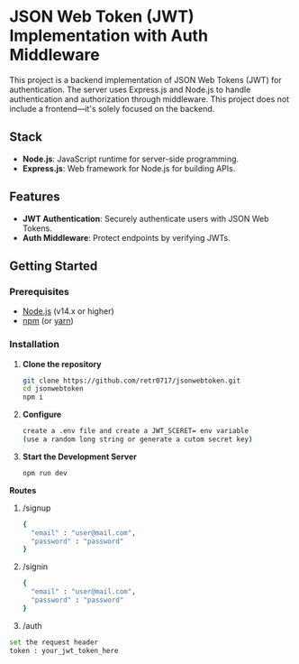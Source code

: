 # JSON Web Token (JWT) Implementation with Auth Middleware

This project is a backend implementation of JSON Web Tokens (JWT) for authentication. The server uses Express.js and Node.js to handle authentication and authorization through middleware. This project does not include a frontend—it's solely focused on the backend.

## Stack

- **Node.js**: JavaScript runtime for server-side programming.
- **Express.js**: Web framework for Node.js for building APIs.

## Features

- **JWT Authentication**: Securely authenticate users with JSON Web Tokens.
- **Auth Middleware**: Protect endpoints by verifying JWTs.

## Getting Started

### Prerequisites

- [Node.js](https://nodejs.org/) (v14.x or higher)
- [npm](https://www.npmjs.com/) (or [yarn](https://yarnpkg.com/))

### Installation

1. **Clone the repository**

   ```bash
   git clone https://github.com/retr0717/jsonwebtoken.git
   cd jsonwebtoken
   npm i

2. **Configure**
    ```bash
    create a .env file and create a JWT_SCERET= env variable
    (use a random long string or generate a cutom secret key)

3. **Start the Development Server**
    ```bash
    npm run dev

**Routes**
1. /signup
    ```bash
    {
      "email" : "user@mail.com",
      "password" : "password"
    }
    
3. /signin
    ```bash
    {
      "email" : "user@mail.com",
      "password" : "password"
    }

4. /auth
  ```bash
  set the request header
  token : your_jwt_token_here

